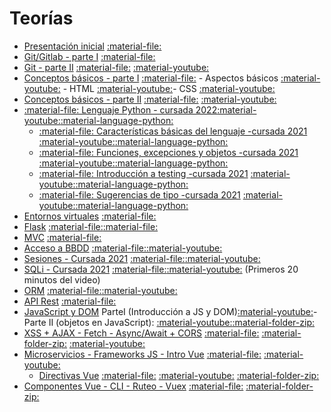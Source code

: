 # Teorías

- [Presentación inicial](presentacion) [:material-file:](presentacion.pdf)
- [Git/Gitlab - parte I](clase1_1) [:material-file:](clase1_1.pdf)
- [Git - parte II](clase1_2) [:material-file:](clase1_2.pdf) [:material-youtube:](https://youtu.be/w931Lo6ab84)
- [Conceptos básicos - parte I](clase2_1) [:material-file:](clase2_1.pdf) - Aspectos básicos [:material-youtube:](https://youtu.be/kZiTbrFHEwI) - HTML [:material-youtube:](https://youtu.be/EUm-HjlsUqk)- CSS [:material-youtube:](https://youtu.be/tb4VVTJym6s)
- [Conceptos básicos - parte II](clase2_2) [:material-file:](clase2_2.pdf) [:material-youtube:](https://youtu.be/djycOfAJ4j4)
- [:material-file: Lenguaje Python - cursada 2022](clase2_Python/clase_Intro_Python_2022.pdf)[:material-youtube:](https://www.youtube.com/watch?v=aOPXeAkovCo&feature=youtu.be)[:material-language-python:](clase2_Python/clase_Intro_Python_2022.ipynb)
	- [:material-file: Características básicas del lenguaje -cursada 2021](clase2_Python/clase_Intro_Python_2021.pdf) [:material-youtube:](https://www.youtube.com/watch?v=T_V0ncHIqWU&feature=youtu.be)[:material-language-python:](clase2_Python/clase_Intro_Python_2021.ipynb)
	- [:material-file: Funciones, excepciones y objetos -cursada 2021](clase2_Python/clase_Python_cont_2021.pdf) [:material-youtube:](https://www.youtube.com/watch?v=yEcDcOLF2fA)[:material-language-python:](clase2_Python/clase_Python_cont_2021.ipynb)
	- [:material-file: Introducción a testing -cursada 2021](clase2_Python/clase_Python_testing.pdf) [:material-youtube:](https://www.youtube.com/watch?v=CWo77mw0Vfw)[:material-language-python:](clase2_Python/clase_Python_testing.ipynb)
	- [:material-file: Sugerencias de tipo -cursada 2021](clase2_Python/clase_Python_type_hints.pdf) [:material-youtube:](https://www.youtube.com/watch?v=vQXYmX-DQEo&feature=youtu.be)[:material-language-python:](clase2_Python/clase_Python_type_hints.ipynb)
- [Entornos virtuales](clase3_1) [:material-file:](clase3_1.pdf)
- [Flask](clase3_2) [:material-file:](clase3_2.pdf)[:material-file:](clase3.zip)
- [MVC](clase4_1) [:material-file:](clase4_1.pdf)
- [Acceso a BBDD](clase5_1) [:material-file:](clase5_1.pdf)[:material-youtube:](https://youtu.be/5vW_EVYzz5k)
- [Sesiones - Cursada 2021](clase5_2) [:material-file:](clase5_2.pdf)[:material-youtube:](https://youtu.be/JkErOGTn9yY)
- [SQLi - Cursada 2021](clase5_3) [:material-file:](clase5_3.pdf)[:material-youtube:](https://youtu.be/OtBF-WUOtO4) (Primeros 20 minutos del video)
- [ORM](clase5_4) [:material-file:](clase5_4.pdf)[:material-youtube:](https://youtu.be/F9C7aG6XNks)
- [API Rest](clase6_1) [:material-file:](clase5_1.pdf)
- [JavaScript y DOM](clase6_2) ParteI (Introducción a JS y DOM)[:material-youtube:](https://youtu.be/c72-gbvxY-Q)- Parte II (objetos en  JavaScript): [:material-youtube:](https://youtu.be/qd8hhh7O8eQ)[:material-folder-zip:](clase6_2.zip)
- [XSS + AJAX - Fetch - Async/Await + CORS](clase7) [:material-file:](clase7.pdf) [:material-folder-zip:](clase7.zip) [:material-youtube:](https://youtu.be/4EcKf0fxC_Q)
- [Microservicios - Frameworks JS - Intro Vue](clase8) [:material-file:](clase8.pdf) [:material-youtube:](https://youtu.be/iwSOPjo01b8)
	- [Directivas Vue](clase8_2)  [:material-file:](clase8_2.pdf) [:material-youtube:](https://youtu.be/YUnBBnn2u9k) [:material-folder-zip:](clase8.zip)
- [Componentes Vue - CLI - Ruteo - Vuex](clase9) [:material-file:](clase9.pdf) [:material-folder-zip:](clase9.zip)
